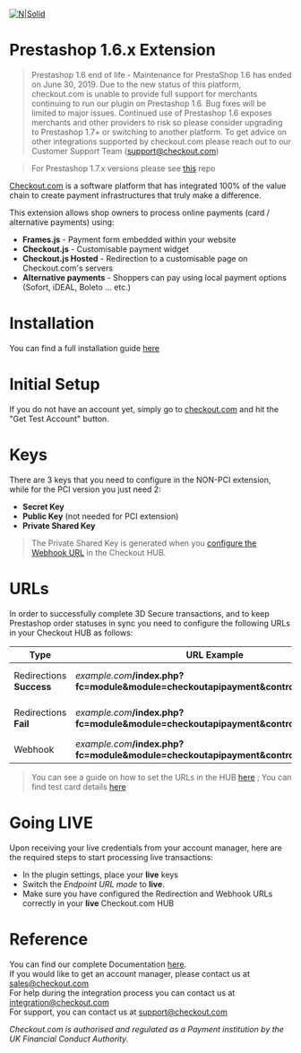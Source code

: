 
[![N|Solid](https://cdn.checkout.com/img/checkout-logo-online-payments.jpg)](https://checkout.com/)

# Prestashop 1.6.x Extension

> Prestashop 1.6 end of life - Maintenance for PrestaShop 1.6 has ended on June 30, 2019. Due to the new status of this platform, checkout.com is unable to provide full support for merchants continuing to run our plugin on Prestashop 1.6. Bug fixes will be limited to major issues. Continued use of Prestashop 1.6 exposes merchants and other providers to risk so please consider upgrading to Prestashop 1.7+ or switching to another platform. To get advice on other integrations supported by checkout.com please reach out to our Customer Support Team (support@checkout.com)

> For Prestashop 1.7.x versions please see [this](https://github.com/checkout/checkout-prestashop1.7-plugin) repo

[Checkout.com](https://www.checkout.com "Checkout.com") is a software platform that has integrated 100% of the value chain to create payment infrastructures that truly make a difference.

This extension allows shop owners to process online payments (card / alternative payments) using:
  - **Frames.js** - Payment form embedded within your website
  - **Checkout.js** - Customisable payment widget 
  - **Checkout.js Hosted** - Redirection to a customisable page on Checkout.com's servers
  - **Alternative payments** - Shoppers can pay using local payment options (Sofort, iDEAL, Boleto ... etc.)

# Installation
You can find a full installation guide [here](https://github.com/CKOTech/checkout-prestashop-plugin/wiki/Installation)

# Initial Setup
If you do not have an account yet, simply go to [checkout.com](https://checkout.com/) and hit the "Get Test Account" button.

# Keys
There are 3 keys that you need to configure in the NON-PCI extension, while for the PCI version you just need 2:
- **Secret Key**
- **Public Key** (not needed for PCI extension)
- **Private Shared Key**

> The Private Shared Key is generated when you [configure the Webhook URL](https://archive.docs.checkout.com/docs/business-level-administration#section-manage-webhook-url) in the Checkout HUB.

# URLs
In order to successfully complete 3D Secure transactions, and to keep Prestashop order statuses in sync you need to configure the following URLs in your Checkout HUB as follows:

| Type | URL Example | Description |
| ------ | ------ | ------ |
| Redirections **Success**| _example.com_**/index.php?fc=module&module=checkoutapipayment&controller=success** | Redirect after 3D Secure |
| Redirections **Fail**| _example.com_**/index.php?fc=module&module=checkoutapipayment&controller=failure** | Redirect after 3D Secure |
| Webhook | _example.com_**/index.php?fc=module&module=checkoutapipayment&controller=webhook** | Sync Prestashop |

> You can see a guide on how to set the URLs in the HUB [here](https://archive.docs.checkout.com/docs/business-level-administration#section-manage-channel-urls) ; You can find test card details [here](https://docs.checkout.com/docs/testing#section-credit-cards)

# Going LIVE

Upon receiving your live credentials from your account manager, here are the required steps to start processing live transactions:

- In the plugin settings, place your **live** keys
- Switch the _Endpoint URL mode_ to **live**.
- Make sure you have configured the Redirection and Webhook URLs correctly in your **live** Checkout.com HUB


# Reference 

You can find our complete Documentation [here](http://docs.checkout.com/).  
If you would like to get an account manager, please contact us at sales@checkout.com  
For help during the integration process you can contact us at integration@checkout.com  
For support, you can contact us at support@checkout.com

_Checkout.com is authorised and regulated as a Payment institution by the UK Financial Conduct Authority._

